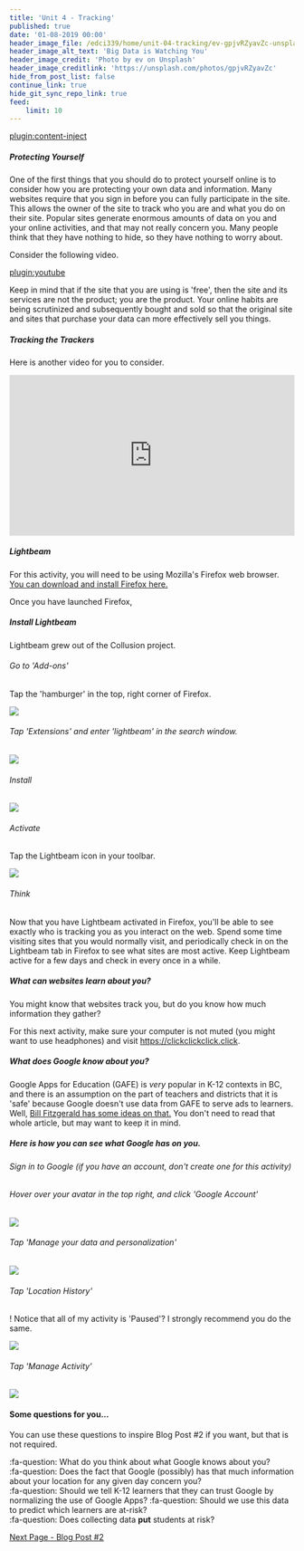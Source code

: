 ```yaml
---
title: 'Unit 4 - Tracking'
published: true
date: '01-08-2019 00:00'
header_image_file: /edci339/home/unit-04-tracking/ev-gpjvRZyavZc-unsplash.jpg
header_image_alt_text: 'Big Data is Watching You'
header_image_credit: 'Photo by ev on Unsplash'
header_image_creditlink: 'https://unsplash.com/photos/gpjvRZyavZc'
hide_from_post_list: false
continue_link: true
hide_git_sync_repo_link: true
feed:
    limit: 10
---
```


[plugin:content-inject](_important-reminders)

##### Protecting Yourself

One of the first things that you should do to protect yourself online is to consider how you are protecting your own data and information. Many websites require that you sign in before you can fully participate in the site. This allows the owner of the site to track who you are and what you do on their site. Popular sites generate enormous amounts of data on you and your online activities, and that may not really concern you. Many people think that they have nothing to hide, so they have nothing to worry about.

Consider the following video.

[plugin:youtube](https://youtu.be/33CIVjvYyEk)

Keep in mind that if the site that you are using is 'free', then the site and its services are not the product; you are the product. Your online habits are being scrutinized and subsequently bought and sold so that the original site and sites that purchase your data can more effectively sell you things.

##### Tracking the Trackers

Here is another video for you to consider.

<div style="max-width:854px"><div style="position:relative;height:0;padding-bottom:56.25%"><iframe src="https://embed.ted.com/talks/gary_kovacs_tracking_the_trackers" width="854" height="480" style="position:absolute;left:0;top:0;width:100%;height:100%" frameborder="0" scrolling="no" allowfullscreen></iframe></div></div>

##### Lightbeam
For this activity, you will need to be using Mozilla's Firefox web browser. [You can download and install Firefox here.](https://www.mozilla.org/en-US/firefox/new/?scene=2)

Once you have launched Firefox,

##### Install Lightbeam
Lightbeam grew out of the Collusion project.

###### Go to 'Add-ons'

Tap the 'hamburger' in the top, right corner of Firefox.

![](go-to--add-ons-.png)

###### Tap 'Extensions' and enter 'lightbeam' in the search window.

![](click--extensions-.png)

###### Install

![](install.png)

###### Activate

Tap the Lightbeam icon in your toolbar.

![](activate.png)

###### Think

Now that you have Lightbeam activated in Firefox, you'll be able to see exactly who is tracking you as you interact on the web. Spend some time visiting sites that you would normally visit, and periodically check in on the Lightbeam tab in Firefox to see what sites are most active. Keep Lightbeam active for a few days and check in every once in a while.

##### What can websites learn about you?

You might know that websites track you, but do you know how much information they gather?

For this next activity, make sure your computer is not muted (you might want to use headphones) and visit https://clickclickclick.click.

##### What does Google know about you?

Google Apps for Education (GAFE) is *very* popular in K-12 contexts in BC, and there is an assumption on the part of teachers and districts that it is 'safe' because Google doesn't use data from GAFE to serve ads to learners. Well, [Bill Fitzgerald has some ideas on that.](https://funnymonkey.com/2015/where-the-sidewalk-ends-wading-through-googles-terms-of-service) You don't need to read that whole article, but may want to keep it in mind.

##### Here is how you can see what Google has on you.

###### Sign in to Google (if you have an account, don't create one for this activity)

###### Hover over your avatar in the top right, and click 'Google Account'

![](google-1.png)

###### Tap 'Manage your data and personalization'

![](google-2.png)

###### Tap 'Location History'
! Notice that all of my activity is 'Paused'? I strongly recommend you do the same.

![](google-3.png)

###### Tap 'Manage Activity'

![](google-4.png)

#### Some questions for you...
You can use these questions to inspire Blog Post #2 if you want, but that is not required.

:fa-question: What do you think about what Google knows about you?   
:fa-question: Does the fact that Google (possibly) has that much information about your location for any given day concern you?  
:fa-question: Should we tell K-12 learners that they can trust Google by normalizing the use of Google Apps?
:fa-question: Should we use this data to predict which learners are at-risk?  
:fa-question: Does collecting data **put** students at risk?  


[Next Page - Blog Post #2](https://teaching.madland.ca/edci339/home/unit-04-tracking-2?classes=btn,btn-primary)
